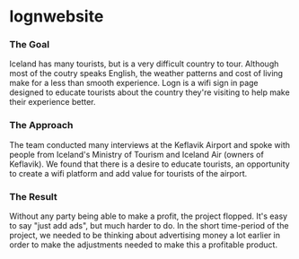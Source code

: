 # lognwebsite

### The Goal 
Iceland has many tourists, but is a very difficult country to tour. Although most of the coutry speaks English, the weather patterns and cost of living make for a less than smooth experience. Logn is a wifi sign in page designed to educate tourists about the country they're visiting to help make their experience better. 

### The Approach 
The team conducted many interviews at the Keflavik Airport and spoke with people from Iceland's Ministry of Tourism and Iceland Air (owners of Keflavik). We found that there is a desire to educate tourists, an opportunity to create a wifi platform and add value for tourists of the airport. 

### The Result 
Without any party being able to make a profit, the project flopped. It's easy to say "just add ads", but much harder to do. In the short time-period of the project, we needed to be thinking about advertising money a lot earlier in order to make the adjustments needed to make this a profitable product. 
